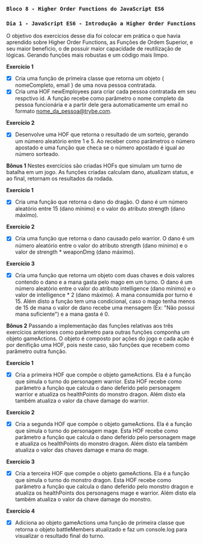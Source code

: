 ### `Bloco 8 - Higher Order Functions do JavaScript ES6`
### `Dia 1 - JavaScript ES6 - Introdução a Higher Order Functions`

O objetivo dos exercícios desse dia foi colocar em prática o que havia aprendido sobre Higher Order Functions, as Funções de Ordem Superior, e seu maior beneficio, o de possuir maior capacidade de reutilização de lógicas. Gerando funções mais robustas e um código mais limpo.

**Exercício 1**
- [x] Cria uma função de primeira classe que retorna um objeto { nomeCompleto, email } de uma nova pessoa contratada.
- [x] Cria uma HOF newEmployees para criar cada pessoa contratada em seu respctivo id. A função recebe como parâmetro o nome completo da pessoa funcionária e a partir dele gera automaticamente um email no formato nome_da_pessoa@trybe.com.

**Exercício 2**
- [x] Desenvolve uma HOF que retorna o resultado de um sorteio, gerando um número aleatório entre 1 e 5. Ao receber como parâmetros o número apostado e uma função que checa se o número apostado é igual ao número sorteado.

**Bônus 1**
Nestes exercícios são criadas HOFs que simulam um turno de batalha em um jogo. 
As funções criadas calculam dano, atualizam status, e ao final, retornam os resultados da rodada.

**Exercício 1**
- [x] Cria uma função que retorna o dano do dragão.
O dano é um número aleatório entre 15 (dano mínimo) e o valor do atributo strength (dano máximo).

**Exercício 2**
- [x] Cria uma função que retorna o dano causado pelo warrior.
O dano é um número aleatório entre o valor do atributo strength (dano mínimo) e o valor de strength * weaponDmg (dano máximo).

**Exercício 3**
- [x] Cria uma função que retorna um objeto com duas chaves e dois valores contendo o dano e a mana gasta pelo mago em um turno.
O dano é um número aleatório entre o valor do atributo intelligence (dano mínimo) e o valor de intelligence * 2 (dano máximo).
A mana consumida por turno é 15. Além disto a função tem uma condicional, caso o mago tenha menos de 15 de mana o valor de dano recebe uma mensagem (Ex: "Não possui mana suficiente") e a mana gasta é 0.

**Bônus 2**
Passando a implementação das funções relativas aos três exercícios anteriores como parâmetro para outras funções componha um objeto gameActions.
 O objeto é composto por ações do jogo e cada ação é por denifição uma HOF, pois neste caso, são funções que recebem como parâmetro outra função.

**Exercício 1**
- [x] Cria a primeira HOF que compõe o objeto gameActions. Ela é a função que simula o turno do personagem warrior. Esta HOF recebe como parâmetro a função que calcula o dano deferido pelo personagem warrior e atualiza os healthPoints do monstro dragon. Além disto ela também atualiza o valor da chave damage do warrior.

**Exercício 2**
- [x] Cria a segunda HOF que compõe o objeto gameActions. Ela é a função que simula o turno do personagem mage. Esta HOF recebe como parâmetro a função que calcula o dano deferido pelo personagem mage e atualiza os healthPoints do monstro dragon. Além disto ela também atualiza o valor das chaves damage e mana do mage.

**Exercício 3**
- [x] Cria a terceira HOF que compõe o objeto gameActions. Ela é a função que simula o turno do monstro dragon. Esta HOF recebe como parâmetro a função que calcula o dano deferido pelo monstro dragon e atualiza os healthPoints dos personagens mage e warrior. Além disto ela também atualiza o valor da chave damage do monstro. 

**Exercício 4**
- [x] Adiciona ao objeto gameActions uma função de primeira classe que retorna o objeto battleMembers atualizado e faz um console.log para visualizar o resultado final do turno.
